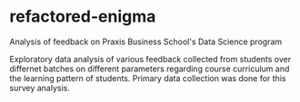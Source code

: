 # refactored-enigma
Analysis of feedback on Praxis Business School's Data Science program


Exploratory data analysis of various feedback collected from students over differnet batches on different parameters regarding course curriculum and the 
learning pattern of students. Primary data collection was done for this survey analysis.
